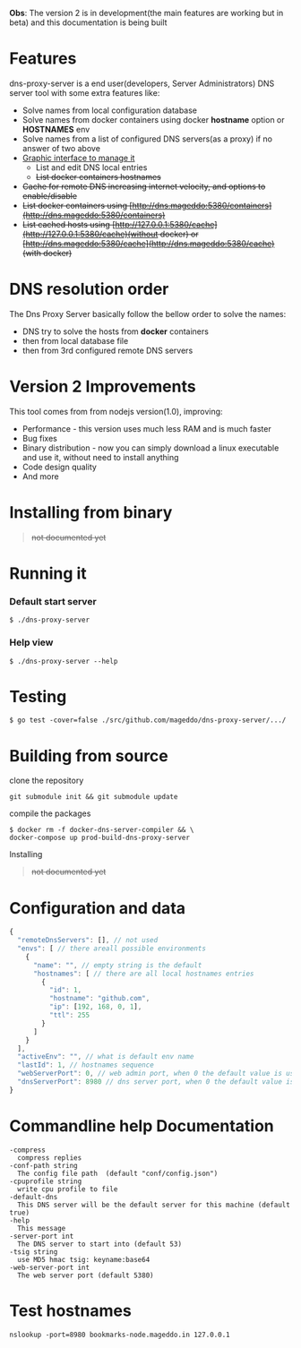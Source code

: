 **Obs**: The version 2 is in development(the main features are working but in beta) and this documentation is being built

# Features
dns-proxy-server is a end user(developers, Server Administrators) DNS server tool with some extra features like:

* Solve names from local configuration database
* Solve names from docker containers using docker **hostname** option or **HOSTNAMES** env
* Solve names from a list of configured DNS servers(as a proxy) if no answer of two above
* [Graphic interface to manage it](http:/127.0.0.1:5380/static/)
	* List and edit DNS local entries
	* ~~List docker containers hostnames~~
* ~~Cache for remote DNS increasing internet velocity, and options to enable/disable~~
* ~~List docker containers using [http://dns.mageddo:5380/containers](http://dns.mageddo:5380/containers)~~
* ~~List cached hosts using [http://127.0.0.1:5380/cache](http://127.0.0.1:5380/cache)(without docker) or [http://dns.mageddo:5380/cache](http://dns.mageddo:5380/cache) (with docker)~~

# DNS resolution order
The Dns Proxy Server basically follow the bellow order to solve the names:

* DNS try to solve the hosts from **docker** containers
* then from local database file
* then from 3rd configured remote DNS servers

# Version 2 Improvements
This tool comes from from nodejs version(1.0), improving:
* Performance - this version uses much less RAM and is much faster
* Bug fixes
* Binary distribution - now you can simply download a linux executable and use it, without need to install anything
* Code design quality
* And more

# Installing from binary

>~~not documented yet~~

# Running it

### Default start server
 
	$ ./dns-proxy-server

### Help view

	$ ./dns-proxy-server --help


# Testing

	$ go test -cover=false ./src/github.com/mageddo/dns-proxy-server/.../

# Building from source

clone the repository

	git submodule init && git submodule update

compile the packages

	$ docker rm -f docker-dns-server-compiler && \
	docker-compose up prod-build-dns-proxy-server

Installing

>~~not documented yet~~

# Configuration and data

```javascript
{
  "remoteDnsServers": [], // not used
  "envs": [ // there areall possible environments 
    {
      "name": "", // empty string is the default
      "hostnames": [ // there are all local hostnames entries
        {
          "id": 1,
          "hostname": "github.com",
          "ip": [192, 168, 0, 1],
          "ttl": 255
        }
      ]
    }
  ],
  "activeEnv": "", // what is default env name 
  "lastId": 1, // hostnames sequence
  "webServerPort": 0, // web admin port, when 0 the default value is used
  "dnsServerPort": 8980 // dns server port, when 0 the default value is used
}
```

# Commandline help Documentation

```
-compress
  compress replies
-conf-path string
  The config file path  (default "conf/config.json")
-cpuprofile string
  write cpu profile to file
-default-dns
  This DNS server will be the default server for this machine (default true)
-help
  This message
-server-port int
  The DNS server to start into (default 53)
-tsig string
  use MD5 hmac tsig: keyname:base64
-web-server-port int
  The web server port (default 5380)
```

# Test hostnames

	nslookup -port=8980 bookmarks-node.mageddo.in 127.0.0.1